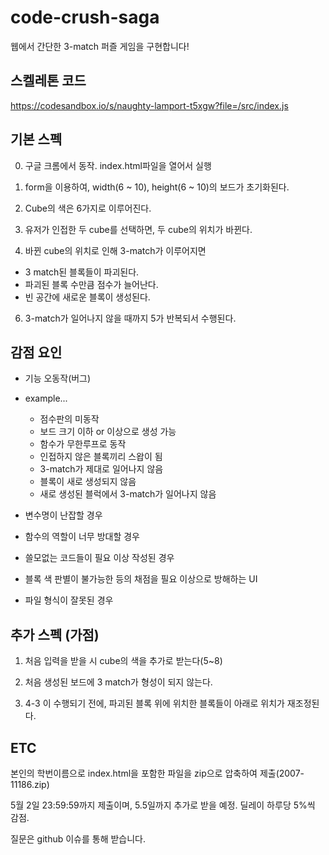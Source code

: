 # code-crush-saga

웹에서 간단한 3-match 퍼즐 게임을 구현합니다! 


## 스켈레톤 코드

https://codesandbox.io/s/naughty-lamport-t5xgw?file=/src/index.js



## 기본 스펙
0. 구글 크롬에서 동작. index.html파일을 열어서 실행

1. form을 이용하여, width(6 ~ 10), height(6 ~ 10)의 보드가 초기화된다.

2. Cube의 색은 6가지로 이루어진다.

3. 유저가 인접한 두 cube를 선택하면, 두 cube의 위치가 바뀐다.

4. 바뀐 cube의 위치로 인해 3-match가 이루어지면 
 - 3 match된 블록들이 파괴된다.
 - 파괴된 블록 수만큼 점수가 늘어난다.
 - 빈 공간에 새로운 블록이 생성된다.

6. 3-match가 일어나지 않을 때까지 5가 반복되서 수행된다.

## 감점 요인

- 기능 오동작(버그)
- example...
  - 점수판의 미동작
  - 보드 크기 이하 or 이상으로 생성 가능
  - 함수가 무한루프로 동작
  - 인접하지 않은 블록끼리 스왑이 됨
  - 3-match가 제대로 일어나지 않음
  - 블록이 새로 생성되지 않음
  - 새로 생성된 블럭에서 3-match가 일어나지 않음
  
- 변수명이 난잡할 경우
- 함수의 역할이 너무 방대할 경우
- 쓸모없는 코드들이 필요 이상 작성된 경우
- 블록 색 판별이 불가능한 등의 채점을 필요 이상으로 방해하는 UI
- 파일 형식이 잘못된 경우

## 추가 스펙 (가점)


1. 처음 입력을 받을 시 cube의 색을 추가로 받는다(5~8)

2. 처음 생성된 보드에 3 match가 형성이 되지 않는다.

3. 4-3 이 수행되기 전에, 파괴된 블록 위에 위치한 블록들이 아래로 위치가 재조정된다.



## ETC
본인의 학번이름으로 index.html을 포함한 파일을 zip으로 압축하여 제출(2007-11186.zip)

5월 2일 23:59:59까지 제출이며, 5.5일까지 추가로 받을 예정. 딜레이 하루당 5%씩 감점.

질문은 github 이슈를 통해 받습니다.